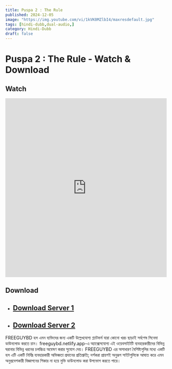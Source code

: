 ```yaml
---
title: Puspa 2 : The Rule
published: 2024-12-05
image: "https://img.youtube.com/vi/1kVK0MZlbI4/maxresdefault.jpg"
tags: [hindi-dubb,dual-audio,]
category: Hindi-Dubb
draft: false
---
```


# Puspa 2 : The Rule - Watch & Download

## Watch

<iframe frameborder="0" allowfullscreen="true" scrolling="no" allow="autoplay;fullscreen" src="https://freecatv.pages.dev/gdplayer?player=fluidplayer&provider=rand&format=video%2Fmp4&link=https://rp.vikingfile.com/download/QWpdEkw3O3/Pushpa.2.The.Rule.(2024).Dual.HDTC.1080p.mkv" style="border:0px #ffffff none;" height="560px" width="100%" allowfullscreen></iframe>



## Download  

* ## [Download Server 1 ](https://rp.vikingfile.com/download/QWpdEkw3O3/Pushpa.2.The.Rule.(2024).Dual.HDTC.1080p.mkv)

* ## [Download Server 2 ](https://gofile.io/d/ZXhfs2)



FREEGUYBD হল এমন ব্যক্তিদের জন্য একটি উল্লেখযোগ্য প্ল্যাটফর্ম যারা কোনো খরচ ছাড়াই সর্বশেষ সিনেমা ডাউনলোড করতে চান। freeguybd.netlify.app-এ অ্যাক্সেসযোগ্য এই ওয়েবসাইটটি ব্যবহারকারীদের বিভিন্ন ঘরানার বিভিন্ন ধরনের চলচ্চিত্র অন্বেষণ করার সুযোগ দেয়। FREEGUYBD এর অসাধারণ বৈশিষ্ট্যগুলির মধ্যে একটি হল এটি একটি নির্বিঘ্ন ব্যবহারকারী অভিজ্ঞতা প্রদানের প্রতিশ্রুতি; দর্শকরা প্রায়শই অনুরূপ সাইটগুলিকে আঘাত করে এমন অনুপ্রবেশকারী বিজ্ঞাপনের শিকার না হয়ে মুভি ডাউনলোড করা উপভোগ করতে পারে।
